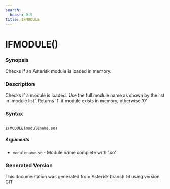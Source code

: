 ```yaml
---
search:
  boost: 0.5
title: IFMODULE
---
```


# IFMODULE()

### Synopsis

Checks if an Asterisk module is loaded in memory.

### Description

Checks if a module is loaded. Use the full module name as shown by the list in 'module list'. Returns '1' if module exists in memory, otherwise '0'<br>


### Syntax


```

IFMODULE(modulename.so)
```
##### Arguments


* `modulename.so` - Module name complete with '.so'<br>


### Generated Version

This documentation was generated from Asterisk branch 16 using version GIT 